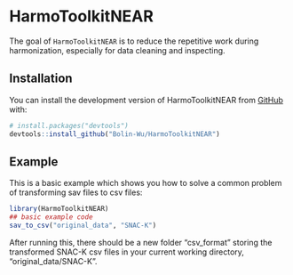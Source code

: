 
<!-- README.md is generated from README.Rmd. Please edit that file -->

# HarmoToolkitNEAR

<!-- badges: start -->
<!-- badges: end -->

The goal of `HarmoToolkitNEAR` is to reduce the repetitive work during
harmonization, especially for data cleaning and inspecting.

## Installation

You can install the development version of HarmoToolkitNEAR from
[GitHub](https://github.com/) with:

``` r
# install.packages("devtools")
devtools::install_github("Bolin-Wu/HarmoToolkitNEAR")
```

## Example

This is a basic example which shows you how to solve a common problem of
transforming sav files to csv files:

``` r
library(HarmoToolkitNEAR)
## basic example code
sav_to_csv("original_data", "SNAC-K")
```

After running this, there should be a new folder “csv_format” storing
the transformed SNAC-K csv files in your current working directory,
“original_data/SNAC-K”.
